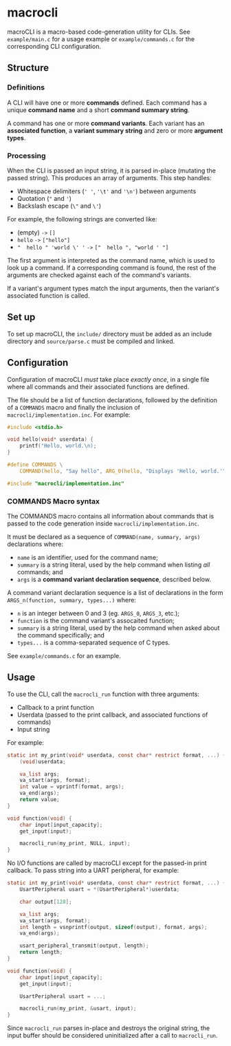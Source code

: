 # macrocli

macroCLI is a macro-based code-generation utility for CLIs. See `example/main.c` for a usage example or `example/commands.c` for the corresponding CLI configuration.

## Structure

### Definitions

A CLI will have one or more **commands** defined. Each command has a unique **command name** and a short **command summary string**.

A command has one or more **command variants**. Each variant has an **associated function**, a **variant summary string** and zero or more **argument types**.

### Processing

When the CLI is passed an input string, it is parsed in-place (mutating the passed string). This produces an array of arguments. This step handles:
- Whitespace delimiters (`' '`, `'\t'` and `'\n'`) between arguments
- Quotation (`"` and `'`)
- Backslash escape (`\"` and `\'`)

For example, the following strings are converted like:
- (empty) `->` `[]`
- ` hello ` `->` `["hello"]`
- `"  hello " 'world \' '` `->` `["  hello ", "world ' "]`

The first argument is interpreted as the command name, which is used to look up a command. If a corresponding command is found, the rest of the arguments are checked against each of the command's variants.

If a variant's argument types match the input arguments, then the variant's associated function is called.

## Set up

To set up macroCLI, the `include/` directory must be added as an include directory and `source/parse.c` must be compiled and linked.

## Configuration

Configuration of macroCLI *must* take place *exactly once*, in a single file where all commands and their associated functions are defined.

The file should be a list of function declarations, followed by the definition of a `COMMANDS` macro and finally the inclusion of `macrocli/implementation.inc`. For example:
```c
#include <stdio.h>

void hello(void* userdata) {
    printf("Hello, world.\n);
}

#define COMMANDS \
    COMMAND(hello, "Say hello", ARG_0(hello, "Displays 'Hello, world.'"))

#include "macrocli/implementation.inc"
```

### COMMANDS Macro syntax

The COMMANDS macro contains all information about commands that is passed to the code generation inside `macrocli/implementation.inc`.

It must be declared as a sequence of `COMMAND(name, summary, args)` declarations where:
- `name` is an identifier, used for the command name;
- `summary` is a string literal, used by the help command when listing *all* commands; and
- `args` is a **command variant declaration sequence**, described below.

A command variant declaration sequence is a list of declarations in the form `ARGS_n(function, summary, types...)` where:
- `n` is an integer between 0 and 3 (eg. `ARGS_0`, `ARGS_3`, etc.);
- `function` is the command variant's assocaited function;
- `summary` is a string literal, used by the help command when asked about the command specifically; and
- `types...` is a comma-separated sequence of C types.

See `example/commands.c` for an example.

## Usage

To use the CLI, call the `macrocli_run` function with three arguments:
- Callback to a print function
- Userdata (passed to the print callback, and associated functions of commands)
- Input string

For example:

```c
static int my_print(void* userdata, const char* restrict format, ...) {
    (void)userdata;

    va_list args;
    va_start(args, format);
    int value = vprintf(format, args);
    va_end(args);
    return value;
}

void function(void) {
    char input[input_capacity];
    get_input(input);

    macrocli_run(my_print, NULL, input);
}
```

No I/O functions are called by macroCLI except for the passed-in print callback. To pass string into a UART peripheral, for example:


```c
static int my_print(void* userdata, const char* restrict format, ...) {
    UsartPeripheral usart = *(UsartPeripheral*)userdata;

    char output[128];

    va_list args;
    va_start(args, format);
    int length = vsnprintf(output, sizeof(output), format, args);
    va_end(args);

    usart_peripheral_transmit(output, length);
    return length;
}

void function(void) {
    char input[input_capacity];
    get_input(input);

    UsartPeripheral usart = ...;

    macrocli_run(my_print, &usart, input);
}
```

Since `macrocli_run` parses in-place and destroys the original string, the input buffer should be considered uninitialized after a call to `macrocli_run`.
